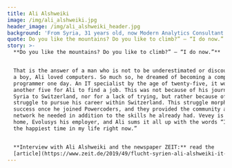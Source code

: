 ```yaml
---
title: Ali Alshweiki
image: /img/ali_alshweiki.jpg
header_image: /img/ali_alshweiki_header.jpg
background: 'From Syria, 31 years old, now Modern Analytics Consultant at Evolusys.'
quote: Do you like the mountains? Do you like to climb?” – “I do now.”
story: >-
  **Do you like the mountains? Do you like to climb?” – “I do now.”**


  That is the answer of a man who is not to be underestimated or discouraged. As
  a boy, Ali loved computers. So much so, he dreamed of becoming a computer
  programmer one day. An IT specialist by the age of twenty-five, it would take
  another five for Ali to find a job. This was not because of his journey from
  Syria to Switzerland, nor for a lack of trying, but rather because of his
  struggle to pursue his career within Switzerland. This struggle morphed into
  success once he joined Powercoders, and they provided the community and
  network he needed in addition to the skills he already had. Vevey is now his
  home, Evolusys his employer, and Ali sums it all up with the words “I am at
  the happiest time in my life right now.” 


  **Interview with Ali Alshweiki and the newspaper ZEIT:** read the
  [article](https://www.zeit.de/2019/49/flucht-syrien-ali-alshweiki-it-firma-selbststaendigkeit-rolex?utm_referrer=https%3A%2F%2Fwww.google.com%2F)
---
```


